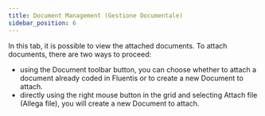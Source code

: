 ```yaml
---
title: Document Management (Gestione Documentale)
sidebar_position: 6
---
```


In this tab, it is possible to view the attached documents. To attach documents, there are two ways to proceed:

- using the Document toolbar button, you can choose whether to attach a document already coded in Fluentis or to create a new Document to attach.
- directly using the right mouse button in the grid and selecting Attach file (Allega file), you will create a new Document to attach.